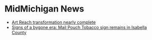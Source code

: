 # MidMichigan News

* [Art Reach transformation nearly complete](http://www.themorningsun.com/general-news/20160527/art-reach-transformation-nearly-complete)
* [Signs of a bygone era: Mail Pouch Tobacco sign remains in Isabella County](http://www.themorningsun.com/general-news/20160527/signs-of-a-bygone-era-mail-pouch-tobacco-sign-remains-in-isabella-county)